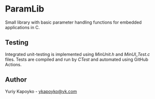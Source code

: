 # ParamLib

Small library with basic parameter handling functions for embedded applications in C.

## Testing

Integrated unit-testing is implemented using *MinUnit.h* and *MinUI_Test.c* files. Tests are compiled and run by *CTest* and automated using GitHub Actions.

## Author

Yuriy Kapoyko - ykapoyko@vk.com
